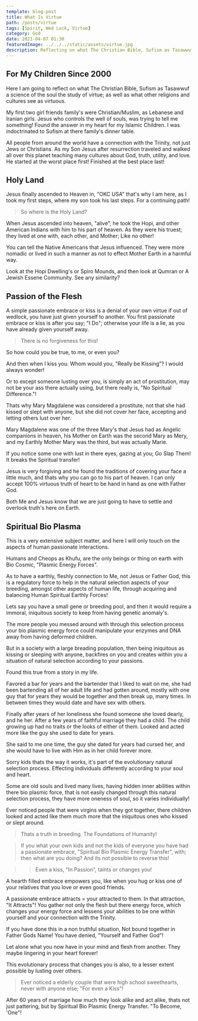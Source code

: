 ```yaml
---
template: blog-post
title: What Is Virtue
path: /posts/virtue
tags: [Spirit, Wed Lock, Virtue]
category: God
date: 2021-04-07 01:30
featuredImage: ../../../static/assets/virtue.jpg
description: Reflecting on what The Christian Bible, Sufism as Tasawwuf a science of the soul the study of virtue
---
```


## For My Children Since 2000

Here I am going to reflect on what The Christian Bible, Sufism as Tasawwuf a science of the soul the study of virtue; as well as what other religions and cultures see as virtuous.

My first two girl friends family's were Christian/Muslim, as Lebanese and Iranian girls. Jesus who controls the well of souls, was trying to tell me something! Found the answer in my heart for my Islamic Children. I was indoctrinated to Sufism at there family's dinner table.

All people from around the world have a connection with the Trinity, not just Jews or Christians. As my Son Jesus after resurrection traveled and walked all over this planet teaching many cultures about God, truth, utility, and love. He started at the worst place first! Finished at the best place last!

## Holy Land

Jesus finally ascended to Heaven in, "OKC USA" that's why I am here, as I took my first steps, where my son took his last steps. For a continuing path!

> So where is the Holy Land?

When Jesus ascended into heaven, "alive", he took the Hopi, and other American Indians with him to his part of heaven. As they were his truest; they lived at one with, each other, and Mother; Like no other!

You can tell the Native Americans that Jesus influenced. They were more nomadic or lived in such a manner as not to effect Mother Earth in a harmful way.

Look at the Hopi Dwelling's or Spiro Mounds, and then look at Qumran or A Jewish Essene Community. See any similarity?

## Passion of the Flesh

A simple passionate embrace or kiss is a denial of your own virtue if out of wedlock, you have just given yourself to another. You first passionate embrace or kiss is after you say; "I Do"; otherwise your life is a lie, as you have already given yourself away.

> There is no forgiveness for this!

So how could you be true, to me, or even you?

And then when I kiss you. Whom would you, "Really be Kissing"? I would always wonder!

Or to except someone lusting over you, is simply an act of prostitution, may not be your ass there actually using, but there really is, "No Spiritual Difference."!

Thats why Mary Magdalene was considered a prostitute, not that she had kissed or slept with anyone, but she did not cover her face, accepting and letting others lust over her.

Mary Magdalene was one of the three Mary's that Jesus had as Angelic companions in heaven, his Mother on Earth was the second Mary as Mery, and my Earthly Mother Mary was the third, but was actually Marie.

If you notice some one with lust in there eyes, gazing at you; Go Slap Them! It breaks the Spiritual transfer!

Jesus is very forgiving and he found the traditions of covering your face a little much, and thats why you can go to his part of heaven. I can only accept 100% virtuous truth of heart to be hand in hand  as one with Father God.

Both Me and Jesus know that we are just going to have to settle and overlook truth's here on Earth.

## Spiritual Bio Plasma

This is a very extensive subject matter, and here I will only touch on the aspects of human passionate interactions.

Humans and Cheops as Khufu, are the only beings or thing on earth with Bio Cosmic, "Plasmic Energy Forces". 

As to have a earthly, fleshly connection to Me, not Jesus or Father God, this is a regulatory force to help in the natural selection aspects of your breeding, amongst other aspects of human life, through acquiring and balancing Human Spiritual Earthly Forces!

Lets say you have a small gene or breeding pool, and then it would require a immoral, iniquitous society to keep from having genetic anomaly's.

The more people you messed around with through this selection process your bio plasmic energy force could manipulate your enzymes and DNA away from having deformed children.

But in a society with a large breading population, then being iniquitous as kissing or sleeping with anyone, backfires on you and creates within you a situation of natural selection according to your passions.

Found this true from a story in my life.

Favored a bar for years and the bartender that I liked to wait on me, she had been bartending all of her adult life and had gotten around, mostly with one guy that for years they would be together and then break up, many times. In between times they would date and have sex with others.

Finally after years of her loneliness she found someone she loved dearly, and he her. After a few years of faithful marriage they had a child. The child growing up had no traits or the looks of either of them. Looked and acted more like the guy she used to date for years.

She said to me one time, the guy she dated for years had cursed her, and she would have to live with Him as in her child forever more.

Sorry kids thats the way it works, it's part of the evolutionary natural selection process. Effecting individuals differently according to your soul and heart.

Some are old souls and lived many lives, having hidden inner abilities within there bio plasmic force, that is not easily changed through this natural selection process, they have more oneness of soul, so it varies individually!

Ever noticed people that were virgins when they got together, there children looked and acted like them much more that the iniquitous ones who kissed or slept around.

> Thats a truth in breeding. The Foundations of Humanity!

> If you what your own kids and not the kids of everyone you have had a passionate embrace, "Spiritual Bio Plasmic Energy Transfer", with; then what are you doing? And its not possible to reverse this!

> > Even a kiss, "In Passion", taints or changes you!

A hearth filled embrace empowers you, like when you hug or kiss one of your relatives that you love or even good friends.

A passionate embrace attracts = your attracted to them. In that attraction, "It Attracts"! You gather not only the flesh but there energy force, which changes your energy force and lessens your abilities to be one within yourself and your connection with the Trinity.

If you have done this in a non truthful situation, Not bound together in Father Gods Name! You have denied, "Yourself and Father God"!

Let alone what you now have in your mind and flesh from another. They maybe lingering in your heart forever!

This evolutionary process that changes you is also, to a lesser extent possible by lusting over others.

> Ever noticed a elderly couple that were high school sweethearts, never with anyone else; "For even a Kiss"! 

After 60 years of marriage how much they look alike and act alike, thats not just pattering, but by Spiritual Bio Plasmic Energy Transfer. "To Become, 'One"!



